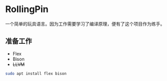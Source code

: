 # RollingPin
一个简单的玩具语言。因为工作需要学习了编译原理，便有了这个项目作为练手。

## 准备工作
- Flex 
- Bison
- ~~LLVM~~

```bash
sudo apt install flex bison
```